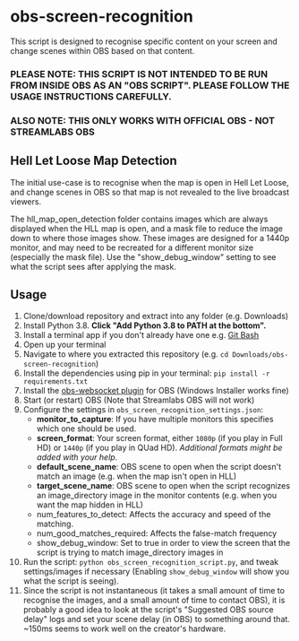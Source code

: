 # obs-screen-recognition

This script is designed to recognise specific content on your screen and change scenes within OBS based on that content.

### PLEASE NOTE: THIS SCRIPT IS NOT INTENDED TO BE RUN FROM INSIDE OBS AS AN "OBS SCRIPT". PLEASE FOLLOW THE USAGE INSTRUCTIONS CAREFULLY.

### ALSO NOTE: THIS ONLY WORKS WITH OFFICIAL OBS - NOT STREAMLABS OBS

## Hell Let Loose Map Detection

The initial use-case is to recognise when the map is open in Hell Let Loose, and change scenes in OBS so that map is not revealed to the live broadcast viewers.

The hll_map_open_detection folder contains images which are always displayed when the HLL map is open, and a mask file to reduce the image down to where those images show. These images are designed for a 1440p monitor, and may need to be recreated for a different monitor size (especially the mask file). Use the "show_debug_window" setting to see what the script sees after applying the mask.

## Usage
1. Clone/download repository and extract into any folder (e.g. Downloads)
2. Install Python 3.8. **Click "Add Python 3.8 to PATH at the bottom".**
3. Install a terminal app if you don't already have one e.g. [Git Bash](https://gitforwindows.org/)
4. Open up your terminal
5. Navigate to where you extracted this repository (e.g. `cd Downloads/obs-screen-recognition`)
4. Install the dependencies using pip in your terminal: `pip install -r requirements.txt`
5. Install the [obs-websocket plugin](https://obsproject.com/forum/resources/obs-websocket-remote-control-obs-studio-from-websockets.466/) for OBS (Windows Installer works fine)
6. Start (or restart) OBS (Note that Streamlabs OBS will not work)
6. Configure the settings in `obs_screen_recognition_settings.json`:
    - **monitor_to_capture**: If you have multiple monitors this specifies which one should be used.
    - **screen_format**: Your screen format, either `1080p` (if you play in Full HD) or `1440p` (if you play in QUad HD). _Additional formats might be added with your help._
    - **default_scene_name**: OBS scene to open when the script doesn't match an image (e.g. when the map isn't open in HLL)
    - **target_scene_name**: OBS scene to open when the script recognizes an image_directory image in the monitor contents (e.g. when you want the map hidden in HLL)
    - num_features_to_detect: Affects the accuracy and speed of the matching.
    - num_good_matches_required: Affects the false-match frequency
    - show_debug_window: Set to true in order to view the screen that the script is trying to match image_directory images in
7. Run the script: `python obs_screen_recognition_script.py`, and tweak settings/images if necessary (Enabling `show_debug_window` will show you what the script is seeing).
8. Since the script is not instantaneous (it takes a small amount of time to recognise the images, and a small amount of time to contact OBS), it is probably a good idea to look at the script's "Suggested OBS source delay" logs and set your scene delay (in OBS) to something around that. ~150ms seems to work well on the creator's hardware.
